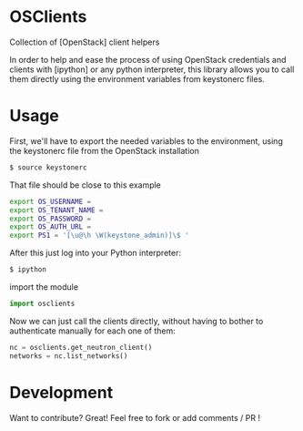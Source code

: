 OSClients
=========

Collection of [OpenStack] client helpers

In order to help and ease the process of using OpenStack credentials and clients
with [ipython] or any python interpreter, this library allows you to call them
directly using the environment variables from keystonerc files.

# Usage
First, we'll have to export the needed variables to the environment, using the
keystonerc file from the OpenStack installation

```sh
$ source keystonerc
```
That file should be close to this example
```sh
export OS_USERNAME =
export OS_TENANT_NAME =
export OS_PASSWORD =
export OS_AUTH_URL =
export PS1 = '[\u@\h \W(keystone_admin)]\$ '
```

After this just log into your Python interpreter:
```sh
$ ipython
```
import the module
```python
import osclients
```
Now we can just call the clients directly, without having to bother to 
authenticate manually for each one of them:
```python
nc = osclients.get_neutron_client()
networks = nc.list_networks()
```

# Development

Want to contribute? Great! Feel free to fork or add comments / PR !
